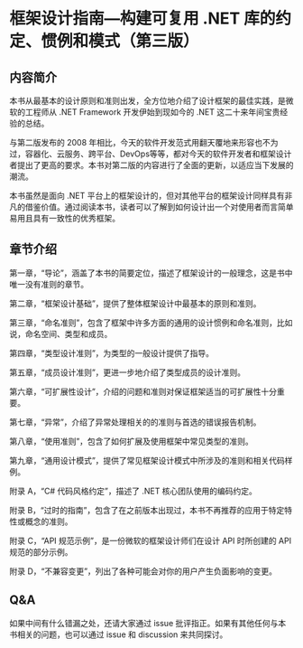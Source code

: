 # 框架设计指南—构建可复用 .NET 库的约定、惯例和模式（第三版）

## 内容简介

本书从最基本的设计原则和准则出发，全方位地介绍了设计框架的最佳实践，是微软的工程师从 .NET Framework 开发伊始到现如今的 .NET 这二十来年间宝贵经验的总结。 

与第二版发布的 2008 年相比，今天的软件开发范式用翻天覆地来形容也不为过，容器化、云服务、跨平台、DevOps等等，都对今天的软件开发者和框架设计者提出了更高的要求。本书对第二版的内容进行了全面的更新，以适应当下发展的潮流。

本书虽然是面向 .NET 平台上的框架设计的，但对其他平台的框架设计同样具有非凡的借鉴价值。通过阅读本书，读者可以了解到如何设计出一个对使用者而言简单易用且具有一致性的优秀框架。

## 章节介绍

第一章，“导论”，涵盖了本书的简要定位，描述了框架设计的一般理念，这是书中唯一没有准则的章节。

第二章，“框架设计基础”，提供了整体框架设计中最基本的原则和准则。

第三章，“命名准则”，包含了框架中许多方面的通用的设计惯例和命名准则，比如说，命名空间、类型和成员。

第四章，“类型设计准则”，为类型的一般设计提供了指导。

第五章，“成员设计准则”，更进一步地介绍了类型成员的设计准则。

第六章，“可扩展性设计”，介绍的问题和准则对保证框架适当的可扩展性十分重要。

第七章，“异常”，介绍了异常处理相关的的准则与首选的错误报告机制。

第八章，“使用准则”，包含了如何扩展及使用框架中常见类型的准则。

第九章，“通用设计模式”，提供了常见框架设计模式中所涉及的准则和相关代码样例。

附录 A，“C# 代码风格约定”，描述了 .NET 核心团队使用的编码约定。

附录 B，“过时的指南”，包含了在之前版本出现过，本书不再推荐的应用于特定特性或概念的准则。

附录 C，“API 规范示例”，是一份微软的框架设计师们在设计 API 时所创建的 API 规范的部分示例。

附录 D，“不兼容变更”，列出了各种可能会对你的用户产生负面影响的变更。

## Q&A

如果中间有什么错漏之处，还请大家通过 issue 批评指正。如果有其他任何与本书相关的问题，也可以通过 issue 和 discussion 来共同探讨。
